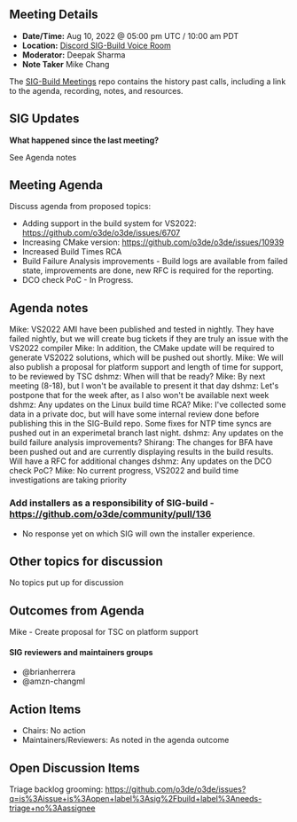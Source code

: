 ## Meeting Details

- **Date/Time:** Aug 10, 2022 @ 05:00 pm UTC / 10:00 am PDT
- **Location:** [Discord SIG-Build Voice Room](https://discord.gg/wDNAQmatpq)
- **Moderator:** Deepak Sharma
- **Note Taker** Mike Chang

The [SIG-Build Meetings](https://github.com/o3de/sig-build/tree/main/meetings) repo contains the history past calls, including a link to the agenda, recording, notes, and resources.

## SIG Updates

**What happened since the last meeting?**

See Agenda notes

## Meeting Agenda

Discuss agenda from proposed topics:

- Adding support in the build system for VS2022: https://github.com/o3de/o3de/issues/6707
- Increasing CMake version: https://github.com/o3de/o3de/issues/10939
- Increased Build Times RCA
- Build Failure Analysis improvements - Build logs are available from failed state, improvements are done, new RFC is required for the reporting.
- DCO check PoC - In Progress.

## Agenda notes

Mike: VS2022 AMI have been published and tested in nightly. They have failed nightly, but we will create bug tickets if they are truly an issue with the VS2022 compiler
Mike: In addition, the CMake update will be required to generate VS2022 solutions, which will be pushed out shortly.
Mike: We will also publish a proposal for platform support and length of time for support, to be reviewed by TSC
dshmz: When will that be ready?
Mike: By next meeting (8-18), but I won't be available to present it that day
dshmz: Let's postpone that for the week after, as I also won't be available next week
dshmz: Any updates on the Linux build time RCA?
Mike: I've collected some data in a private doc, but will have some internal review done before publishing this in the SIG-Build repo. Some fixes for NTP time syncs are pushed out in an experimetal branch last night.
dshmz: Any updates on the build failure analysis improvements?
Shirang: The changes for BFA have been pushed out and are currently displaying results in the build results. Will have a RFC for additional changes
dshmz: Any updates on the DCO check PoC?
Mike: No current progress, VS2022 and build time investigations are taking priority

### Add installers as a responsibility of SIG-build - https://github.com/o3de/community/pull/136
- No response yet on which SIG will own the installer experience. 

## Other topics for discussion

No topics put up for discussion

## Outcomes from Agenda

Mike - Create proposal for TSC on platform support

#### SIG reviewers and maintainers groups
- @brianherrera 
- @amzn-changml 

## Action Items

- Chairs: No action
- Maintainers/Reviewers: As noted in the agenda outcome

## Open Discussion Items

Triage backlog grooming: https://github.com/o3de/o3de/issues?q=is%3Aissue+is%3Aopen+label%3Asig%2Fbuild+label%3Aneeds-triage+no%3Aassignee